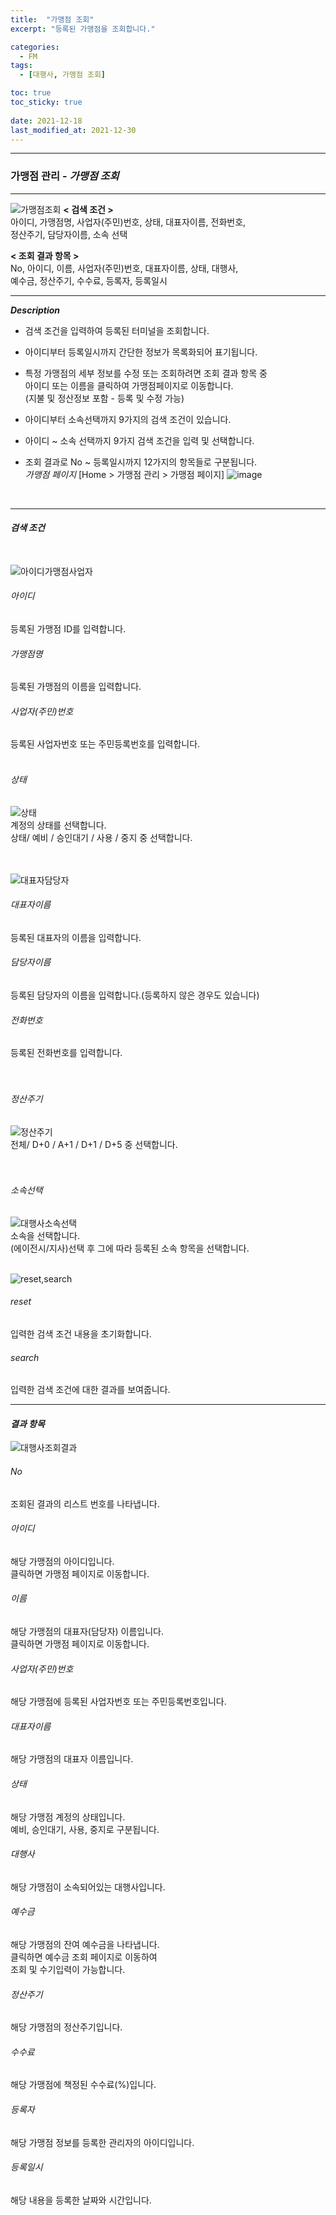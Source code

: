 ```yaml
---
title:  "가맹점 조회"
excerpt: "등록된 가맹점을 조회합니다."

categories:
  - FM
tags:
  - [대행사, 가맹점 조회]

toc: true
toc_sticky: true
 
date: 2021-12-18
last_modified_at: 2021-12-30
---
```

---
### 가맹점 관리 - *가맹점 조회*
---
![가맹점조회](https://user-images.githubusercontent.com/95394003/145924804-3ad04042-237d-4ed1-af5f-69c381e28f7d.jpeg)
**< 검색 조건 >** 
<br>아이디, 가맹점명, 사업자(주민)번호, 상태, 대표자이름, 전화번호,<br>정산주기, 담당자이름, 소속 선택
<br>

**< 조회 결과 항목 >** 
<br>No, 아이디, 이름, 사업자(주민)번호, 대표자이름, 상태, 대행사,<br>예수금, 정산주기, 수수료, 등록자, 등록일시

---

***Description***
- 검색 조건을 입력하여 등록된 터미널을 조회합니다.<br>

- 아이디부터 등록일시까지 간단한 정보가 목록화되어 표기됩니다.<br>

- 특정 가맹점의 세부 정보를 수정 또는 조회하려면 조회 결과 항목 중<br>아이디 또는 이름을 클릭하여 가맹점페이지로 이동합니다.**<br>**(지불 및 정산정보 포함 - 등록 및 수정 가능)

- 아이디부터 소속선택까지 9가지의 검색 조건이 있습니다.

- 아이디 ~ 소속 선택까지 9가지 검색 조건을 입력 및 선택합니다.

- 조회 결과로 No ~ 등록일시까지 12가지의 항목들로 구분됩니다.<br>
*가맹점 페이지*
 [Home > 가맹점 관리 > 가맹점 페이지]
![image](https://user-images.githubusercontent.com/95394003/147731100-15059306-ac99-4ead-9647-154ecbd247e9.png)
<br>

---

#### *검색 조건*
<br>

![아이디가맹점사업자](https://user-images.githubusercontent.com/95394003/146112518-8ff9309c-a45d-4596-a1c1-64e64d521a90.jpeg) <br>
###### 아이디
등록된 가맹점 ID를 입력합니다.

###### 가맹점명
등록된 가맹점의 이름을 입력합니다.

###### 사업자(주민)번호
등록된 사업자번호 또는 주민등록번호를 입력합니다.
<br>
<br>

###### 상태
![상태](https://user-images.githubusercontent.com/95394003/146114750-edd257df-fd47-466e-b0a1-4751523fa8a1.jpeg)
<br>계정의 상태를 선택합니다. <br>
상태/ 예비 / 승인대기 / 사용 / 중지 중 선택합니다.
<br>
<br>
<br>

![대표자담당자](https://user-images.githubusercontent.com/95394003/146112941-83cdaa8f-e2fe-47a0-8efc-a7bacf4831c3.jpeg)
###### 대표자이름
등록된 대표자의 이름을 입력합니다.

###### 담당자이름
등록된 담당자의 이름을 입력합니다.(등록하지 않은 경우도 있습니다)

###### 전화번호
등록된 전화번호를 입력합니다.
<br>
<br>
<br>

###### 정산주기
![정산주기](https://user-images.githubusercontent.com/95394003/146113348-cbe31c00-e08b-4e43-8e6e-92b0e4f1ec94.jpeg)
<br>전체/ D+0 / A+1 / D+1 / D+5 중 선택합니다.
<br>
<br>
<br>

###### 소속선택
![대행사소속선택](https://user-images.githubusercontent.com/95394003/146113804-6cc2322c-260b-492d-8ca2-ee29c5013cc5.jpeg)
<br>소속을 선택합니다. 
<br>(에이전시/지사)선택 후 그에 따라 등록된 소속 항목을 선택합니다.
<br>
<br>

![reset,search](https://user-images.githubusercontent.com/95394003/145962859-5a6bdfe6-eae1-4270-a66f-7301f41da9e7.jpeg)
###### reset
입력한 검색 조건 내용을 초기화합니다.
###### search
입력한 검색 조건에 대한 결과를 보여줍니다.

---

#### *결과 항목*
![대행사조회결과](https://user-images.githubusercontent.com/95394003/146122595-29277e99-3c42-473c-80e6-49b7745d181d.jpeg)
###### No
조회된 결과의 리스트 번호를 나타냅니다.

###### 아이디
해당 가맹점의 아이디입니다.<br>클릭하면 가맹점 페이지로 이동합니다.

###### 이름
해당 가맹점의 대표자(담당자) 이름입니다.<br>클릭하면 가맹점 페이지로 이동합니다.

###### 사업자(주민)번호
해당 가맹점에 등록된 사업자번호 또는 주민등록번호입니다.

###### 대표자이름
해당 가맹점의 대표자 이름입니다.

###### 상태
해당 가맹점 계정의 상태입니다. <br>예비, 승인대기, 사용, 중지로 구분됩니다.

###### 대행사
해당 가맹점이 소속되어있는 대행사입니다.

###### 예수금
해당 가맹점의 잔여 예수금을 나타냅니다.<br>클릭하면 예수금 조회 페이지로 이동하여<br>조회 및 수기입력이 가능합니다.

###### 정산주기
해당 가맹점의 정산주기입니다.

###### 수수료
해당 가맹점에 책정된 수수료(%)입니다.

###### 등록자
해당 가맹점 정보를 등록한 관리자의 아이디입니다.

###### 등록일시
해당 내용을 등록한 날짜와 시간입니다.







